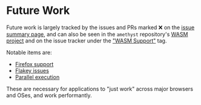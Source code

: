 # Future Work

Future work is largely tracked by the issues and PRs marked ❌ on the [issue summary page], and can also be seen in the `amethyst` repository's [WASM project] and on the issue tracker under the ["WASM Support"] tag.

Notable items are:

* [Firefox support]
* [Flakey issues]
* [Parallel execution]

These are necessary for applications to "just work" across major browsers and OSes, and work performantly.

["WASM Support"]: https://github.com/amethyst/amethyst/issues?q=is%3Aissue+is%3Aopen+label%3A%22feat%3A+WASM+support%22
[Firefox support]: https://github.com/amethyst/amethyst/issues/2230
[Flakey issues]: https://github.com/amethyst/amethyst/issues/2228
[issue summary page]: issue_summary.html
[Parallel execution]: https://github.com/amethyst/amethyst/issues/2191
[WASM project]: https://github.com/amethyst/amethyst/projects/20
